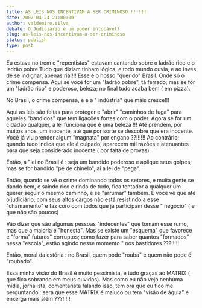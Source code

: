 ```yaml
---
title: AS LEIS NOS INCENTIVAM A SER CRIMINOSO !!!!!!
date: 2007-04-24 21:00:00
author: valdemiro.silva
debate: O Judiciário é um poder intocável?
slug: as-leis-nos-incentivam-a-ser-criminoso
status: publish 
type: post
---
```


Eu estava no trem e "repentistas" estavam cantando sobre o ladrão rico e o ladrão pobre.Tudo que diziam tinham lógica, e todo mundo ouvia, e ao invés de se indignar, apenas ria!!!! Esse é o nosso "querido" Brasil. Onde só o crime compensa. Aqui se você for um "ladrão pobre", tá ferrado; mas se for um "ladrão rico" e poderoso, beleza; no final tudo acaba bem ( em pizza).  

No Brasil, o crime compensa, e é a " indústria" que mais cresce!!!  

Aqui as leis são feitas para proteger e "abrir" "caminhos de fuga" para aqueles "bandidos" que tem ligações fortes com o poder. Agora se for um cidadão qualquer, a lei funciona que é uma beleza !!! Até prendem, por muitos anos, um inocente, até que por sorte se descobre que era inocente. Você já viu prender algum "magnata" por engano ??!!!!!! Ao contrário; quando tudo indica que ele é culpado, aparecem mil razões e atenuantes para que seja considerado inocente ( por falta de provas).  

Então, a "lei no Brasil é : seja um bandido poderoso e aplique seus golpes; mas se for bandido "pé de chinelo", aí a lei de "pega".  

Então, quando se vê o crime dominando todos os setores, e muita gente se dando bem, e saindo rico e rindo de tudo, fica tentador a qualquer um querer seguir o mesmo caminho, e se "arrumar" também. E você vê que até o judiciário, com seus altos cargos não está resistindo a esse "chamamento" e faz coro com todos que já participam desse " negócio" ( e que não são poucos)   

Vão dizer que são algumas pessoas "indecentes" que tomam esse rumo, mas que a maioria é "honesta". Mas se existe um "esquema" que favorece e "forma" futuros" corruptos; como fazer para saber quantos "formados" nessa "escola", estão agindo nesse momento " nos bastidores ???!!!!!  

Então, moral da estória : no Brasil, quem pode "rouba" e quem não pode é "roubado".  

Essa minha visão do Brasil é muito pessimista, e tudo graças ao MATRIX ( que fica sobrando em meus ouvidos). Mas como eu não vejo nenhuma mídia, jornalista, comentarista falando isso, tem ora que eu fico me perguntando : será que esse MATRIX é maluco ou tem "visão de águia" e enxerga mais além ???!!!!!
